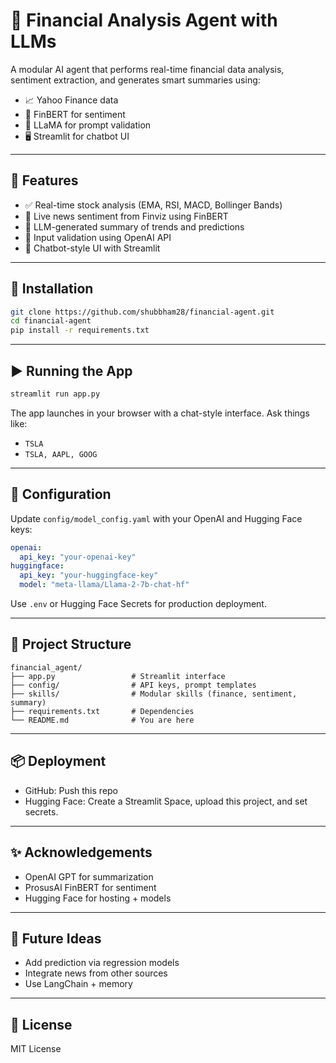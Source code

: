 # 🧠 Financial Analysis Agent with LLMs

A modular AI agent that performs real-time financial data analysis, sentiment extraction, and generates smart summaries using:
- 📈 Yahoo Finance data
- 🤗 FinBERT for sentiment
- 🦙 LLaMA for prompt validation
- 🖥️ Streamlit for chatbot UI

---

## 🚀 Features
- ✅ Real-time stock analysis (EMA, RSI, MACD, Bollinger Bands)
- 📰 Live news sentiment from Finviz using FinBERT
- 🧠 LLM-generated summary of trends and predictions
- 🧪 Input validation using OpenAI API
- 💬 Chatbot-style UI with Streamlit

---

## 🔧 Installation

```bash
git clone https://github.com/shubbham28/financial-agent.git
cd financial-agent
pip install -r requirements.txt
```

---

## ▶️ Running the App

```bash
streamlit run app.py
```
The app launches in your browser with a chat-style interface. Ask things like:
- `TSLA`
- `TSLA, AAPL, GOOG`

---

## 🔐 Configuration
Update `config/model_config.yaml` with your OpenAI and Hugging Face keys:
```yaml
openai:
  api_key: "your-openai-key"
huggingface:
  api_key: "your-huggingface-key"
  model: "meta-llama/Llama-2-7b-chat-hf"
```

Use `.env` or Hugging Face Secrets for production deployment.

---

## 📁 Project Structure
```
financial_agent/
├── app.py                 # Streamlit interface
├── config/                # API keys, prompt templates
├── skills/                # Modular skills (finance, sentiment, summary)
├── requirements.txt       # Dependencies
└── README.md              # You are here
```

---

## 📦 Deployment
- GitHub: Push this repo
- Hugging Face: Create a Streamlit Space, upload this project, and set secrets.

---

## ✨ Acknowledgements
- OpenAI GPT for summarization
- ProsusAI FinBERT for sentiment
- Hugging Face for hosting + models

---

## 🧪 Future Ideas
- Add prediction via regression models
- Integrate news from other sources
- Use LangChain + memory

---

## 📜 License
MIT License
